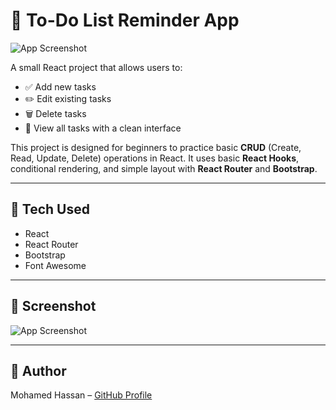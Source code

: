 # 📝 To-Do List Reminder App

![App Screenshot](./preview.png)

A small React project that allows users to:

- ✅ Add new tasks  
- ✏️ Edit existing tasks  
- 🗑️ Delete tasks  
- 🔎 View all tasks with a clean interface

This project is designed for beginners to practice basic **CRUD** (Create, Read, Update, Delete) operations in React. It uses basic **React Hooks**, conditional rendering, and simple layout with **React Router** and **Bootstrap**.

---

## 🚀 Tech Used

- React  
- React Router  
- Bootstrap  
- Font Awesome

---

## 📸 Screenshot

![App Screenshot](./public/preview.png)

---

## 🧠 Author

Mohamed Hassan – [GitHub Profile](https://github.com/mhamedhassan109)
